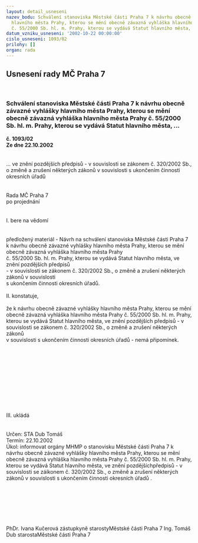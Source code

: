 ```yaml
---
layout: detail_usneseni
nazev_bodu: Schválení stanoviska Městské části Praha 7 k návrhu obecně závazné vyhlášky
  hlavního města Prahy, kterou se mění obecně závazná vyhláška hlavního města Prahy
  č. 55/2000 Sb. hl. m. Prahy, kterou se vydává Statut hlavního města, ...
datum_vzniku_usneseni: '2002-10-22 00:00:00'
cislo_usneseni: 1093/02
prilohy: []
organ: rada
---
```

<div id="ucUsn_pList" class="usn">
	<span><h2>Usnesení rady MČ Praha 7 </h2>
<br></span><div class="standBody">
<span><h3>Schválení stanoviska Městské části Praha 7 k návrhu obecně závazné vyhlášky hlavního města Prahy, kterou se mění obecně závazná vyhláška hlavního města Prahy č. 55/2000 Sb. hl. m. Prahy, kterou se vydává Statut hlavního města, ...</h3></span><div class="center">
		<strong>č. 1093/02</strong><br>
	</div>
<div class="center">
		<strong>Ze dne 22.10.2002</strong><br><br>
	</div>
<br>... ve znění pozdějších  předpisů - v souvislosti se zákonem č. 320/2002 Sb., o změně a zrušení některých zákonů v souvislosti s ukončením činnosti okresních úřadů<br><br><br>Rada MČ Praha 7<br>po projednání<br><br><br>I.	bere na vědomí<br><br> <br>předložený materiál - Návrh na schválení stanoviska Městské části Praha 7 k návrhu obecně závazné vyhlášky hlavního města Prahy, kterou se mění obecně závazná vyhláška hlavního města Prahy <br>č. 55/2000 Sb. hl. m. Prahy, kterou se vydává Statut hlavního města, ve znění pozdějších  předpisů <br>- v souvislosti se zákonem č. 320/2002 Sb., o změně a zrušení některých zákonů v souvislosti <br>s ukončením činnosti okresních úřadů.<br><br>II.	konstatuje,<br><br>že k  návrhu obecně závazné vyhlášky hlavního města Prahy, kterou se mění obecně závazná vyhláška hlavního města  Prahy č. 55/2000 Sb. hl. m. Prahy, kterou se vydává Statut hlavního města, ve znění pozdějších předpisů - v souvislosti se zákonem č. 320/2002 Sb., o změně a zrušení některých zákonů <br>v souvislosti s ukončením činnosti okresních úřadů - nemá připomínek.<br><br><br><br><br><br><br><br><br><br><br><br>III.	ukládá <br><br> <br>Určen:	STA Dub Tomáš<br>Termín: 22.10.2002<br>Úkol:	informovat orgány MHMP o stanovisku Městské části Praha 7 k návrhu obecně závazné vyhlášky hlavního města Prahy, kterou se mění obecně závazná vyhláška hlavního města  Prahy č. 55/2000 Sb. hl. m. Prahy, kterou se vydává Statut hlavního města, ve znění pozdějšíchpředpisů - v souvislosti se záíkonem č. 320/2002 Sb., o změně a zrušení některých zákonů v souvislosti s ukončením činnosti okresních úřadů .<br> <br><br><br><br><br> <br>	<br>PhDr. Ivana Kučerová zástupkyně starostyMěstské části Praha 7	Ing. Tomáš Dub starostaMěstské části Praha 7<br>	<br><br>
</div>
</div>